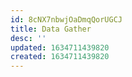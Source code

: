 ```yaml
---
id: 8cNX7nbwjOaDmqQorUGCJ
title: Data Gather
desc: ''
updated: 1634711439820
created: 1634711439820
---
```



